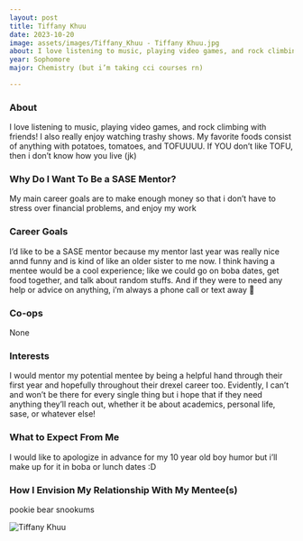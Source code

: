 ```yaml
---
layout: post
title: Tiffany Khuu 
date: 2023-10-20
image: assets/images/Tiffany_Khuu - Tiffany Khuu.jpg
about: I love listening to music, playing video games, and rock climbing with friends! I also really enjoy watching trashy shows. My favorite foods consist of anything with potatoes, tomatoes, and TOFUUUU. If YOU don’t like TOFU, then i don’t know how you live (jk)
year: Sophomore
major: Chemistry (but i’m taking cci courses rn)

---
```


### About

I love listening to music, playing video games, and rock climbing with friends! I also really enjoy watching trashy shows. My favorite foods consist of anything with potatoes, tomatoes, and TOFUUUU. If YOU don’t like TOFU, then i don’t know how you live (jk)

### Why Do I Want To Be a SASE Mentor?

My main career goals are to make enough money so that i don’t have to stress over financial problems, and enjoy my work

### Career Goals

I’d like to be a SASE mentor because my mentor last year was really nice annd funny and is kind of like an older sister to me now. I think having a mentee would be a cool experience; like we could go on boba dates, get food together, and talk about random stuffs. And if they were to need any help or advice on anything, i’m always a phone call or text away 💪

### Co-ops

None

### Interests

I would mentor my potential mentee by being a helpful hand through their first year and hopefully throughout their drexel career too. Evidently, I can’t and won’t be there for every single thing but i hope that if they need anything they’ll reach out, whether it be about academics, personal life, sase, or whatever else! 

### What to Expect From Me

I would like to apologize in advance for my 10 year old boy humor but i’ll make up for it in boba or lunch dates :D

### How I Envision My Relationship With My Mentee(s) 

pookie bear snookums

<div class="text-center my-5">
    <img src="https://sase-drexel.github.io/mentorship-2023/assets/images/Tiffany_Khuu - Tiffany Khuu.jpg" alt="Tiffany Khuu" class="rounded post-img" />
</div>
